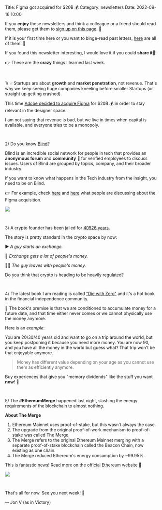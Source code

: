 Title: Figma got acquired for $20B 💰
Category: newsletters
Date: 2022-09-16 10:00

If you **enjoy** these newsletters and think a colleague or a friend should read them, please get them to [sign up on this page](https://jon.io/). 📝

If it is your first time here or you want to binge-read past letters, [here](https://jon.io/category/newsletters) are all of them. 📰

If you found this newsletter interesting, I would love it if you could **share it**🔗!

👉 These are the **crazy** things I learned last week.

<br>

1/ 💡 Startups are about **growth** and **market penetration**, not revenue. That's why we keep seeing huge companies kneeling before smaller Startups (or straight up getting crashed).

This time [Adobe decided to acquire Figma](https://news.adobe.com/news/news-details/2022/Adobe-to-Acquire-Figma/default.aspx) for $20B 💰 in order to stay relevant in the designer space.

I am not saying that revenue is bad, but we live in times when capital is available, and everyone tries to be a monopoly.

<br>

2/ Do you know [Blind](https://www.teamblind.com/)?

Blind is an incredible social network for people in tech that provides an **anonymous forum** and **community** 👤 for verified employees to discuss issues. Users of Blind are grouped by topics, company, and their broader industry.

If you want to know what happens in the Tech industry from the insight, you need to be on Blind.

👉 For example, check [here](https://www.teamblind.com/post/Figma-Millionaires-8f668rHU) and [here](https://www.teamblind.com/post/Congratulations-figma-peeps-5e4b1zyW) what people are discussing about the Figma acquisition.

![](https://sendfoxprod.b-cdn.net/media/rP0qTuQnZkbAYDJErrqCpUBL5QqxdZvRi7tNPeCg16325)

<br>

3/ A crypto founder has been jailed for [40526 years](https://decrypt.co/108556/founder-turkish-crypto-exchange-thodex-arrested-albania).

The story is pretty standard in the crypto space by now:

▶️  _A guy starts an exchange._

🚀 _Exchange gets a lot of people's money._

😶‍🌫️ _The guy leaves with people's money._


Do you think that crypto is heading to be heavily regulated?

<br>

4/ The latest book I am reading is called ["Die with Zero"](https://www.amazon.com/Die-Zero-Getting-Your-Money/dp/0358099765) and it's a hot book in the financial independence community.

🔎 The book's premise is that we are conditioned to accumulate money for a future date, and that time either never comes or we cannot physically use the money anymore.

Here is an _example_:

You are 20/30/40 years old and want to go on a trip around the world, but you keep postponing it because you need more money. You are now 90, and you have all the money in the world but guess what? That trip won't be that enjoyable anymore.

> Money has different value depending on your age as you cannot use them as efficiently anymore.

Buy experiences that give you "memory dividends" like the stuff you want **now**! 💯

<br>

5/ The **#EthereumMerge** happened last night, slashing the energy requirements of the blockchain to almost nothing.

**About The Merge**

1. Ethereum Mainnet uses proof-of-stake, but this wasn't always the case.
2. The upgrade from the original proof-of-work mechanism to proof-of-stake was called The Merge.
3. The Merge refers to the original Ethereum Mainnet merging with a separate proof-of-stake blockchain called the Beacon Chain, now existing as one chain.
4. The Merge reduced Ethereum's energy consumption by ~99.95%.

This is fantastic news! Read more on the [official Ethereum website](https://ethereum.org/en/upgrades/merge/) 📰

![](https://sendfoxprod.b-cdn.net/media/1QGsiwLGrWzmVdRjTvq9GLuxKXU9Q5p0mBCRdWU316325)

<br>

That's all for now. See you next week! 🚀

-- Jon V (as in Victory)